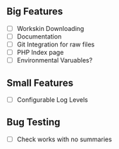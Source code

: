 ## Big Features
- [ ] Workskin Downloading
- [ ] Documentation
- [ ] Git Integration for raw files
- [ ] PHP Index page
- [ ] Environmental Varuables?

## Small Features
- [ ] Configurable Log Levels

## Bug Testing
- [ ] Check works with no summaries
